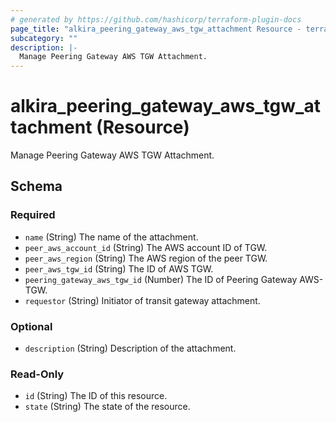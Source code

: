 ```yaml
---
# generated by https://github.com/hashicorp/terraform-plugin-docs
page_title: "alkira_peering_gateway_aws_tgw_attachment Resource - terraform-provider-alkira"
subcategory: ""
description: |-
  Manage Peering Gateway AWS TGW Attachment.
---
```


# alkira_peering_gateway_aws_tgw_attachment (Resource)

Manage Peering Gateway AWS TGW Attachment.



<!-- schema generated by tfplugindocs -->
## Schema

### Required

- `name` (String) The name of the attachment.
- `peer_aws_account_id` (String) The AWS account ID of TGW.
- `peer_aws_region` (String) The AWS region of the peer TGW.
- `peer_aws_tgw_id` (String) The ID of AWS TGW.
- `peering_gateway_aws_tgw_id` (Number) The ID of Peering Gateway AWS-TGW.
- `requestor` (String) Initiator of transit gateway attachment.

### Optional

- `description` (String) Description of the attachment.

### Read-Only

- `id` (String) The ID of this resource.
- `state` (String) The state of the resource.
